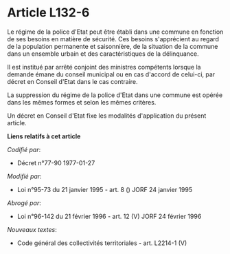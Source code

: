 # Article L132-6

Le régime de la police d'Etat peut être établi dans une commune en fonction de ses besoins en matière de sécurité. Ces
besoins s'apprécient au regard de la population permanente et saisonnière, de la situation de la commune dans un ensemble
urbain et des caractéristiques de la délinquance.

Il est institué par arrêté conjoint des ministres compétents lorsque la demande émane du conseil municipal ou en cas d'accord
de celui-ci, par décret en Conseil d'Etat dans le cas contraire.

La suppression du régime de la police d'Etat dans une commune est opérée dans les mêmes formes et selon les mêmes critères.

Un décret en Conseil d'Etat fixe les modalités d'application du présent article.

**Liens relatifs à cet article**

_Codifié par_:

  - Décret n°77-90 1977-01-27

_Modifié par_:

  - Loi n°95-73 du 21 janvier 1995 - art. 8 () JORF 24 janvier 1995

_Abrogé par_:

  - Loi n°96-142 du 21 février 1996 - art. 12 (V) JORF 24 février 1996

_Nouveaux textes_:

  - Code général des collectivités territoriales - art. L2214-1 (V)
